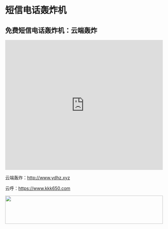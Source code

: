 # 短信电话轰炸机

## 免费短信电话轰炸机：云端轰炸

<iframe width="100%" height="415" src="https://www.youtube.com/embed/oV8xYYyOcGk" frameborder="0" allow="accelerometer; autoplay; encrypted-media; gyroscope; picture-in-picture" allowfullscreen></iframe>

云端轰炸：http://www.ydhz.xyz

云呼：https://www.kkk650.com

<a href="https://www.vultr.com/?ref=8948199-8H"><img src="https://www.vultr.com/media/banner_1.png" width="100%" height="90" /></a>
